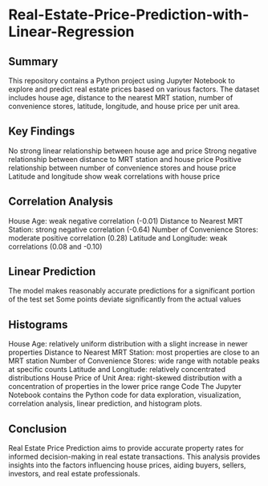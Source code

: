# Real-Estate-Price-Prediction-with-Linear-Regression

## Summary

This repository contains a Python project using Jupyter Notebook to explore and predict real estate prices based on various factors. 
The dataset includes house age, distance to the nearest MRT station, number of convenience stores, latitude, longitude, and house price per unit area.

## Key Findings

No strong linear relationship between house age and price
Strong negative relationship between distance to MRT station and house price
Positive relationship between number of convenience stores and house price
Latitude and longitude show weak correlations with house price

## Correlation Analysis

House Age: weak negative correlation (-0.01)
Distance to Nearest MRT Station: strong negative correlation (-0.64)
Number of Convenience Stores: moderate positive correlation (0.28)
Latitude and Longitude: weak correlations (0.08 and -0.10)

## Linear Prediction

The model makes reasonably accurate predictions for a significant portion of the test set
Some points deviate significantly from the actual values

## Histograms

House Age: relatively uniform distribution with a slight increase in newer properties
Distance to Nearest MRT Station: most properties are close to an MRT station
Number of Convenience Stores: wide range with notable peaks at specific counts
Latitude and Longitude: relatively concentrated distributions
House Price of Unit Area: right-skewed distribution with a concentration of properties in the lower price range
Code
The Jupyter Notebook contains the Python code for data exploration, visualization, correlation analysis, linear prediction, and histogram plots.

## Conclusion

Real Estate Price Prediction aims to provide accurate property rates for informed decision-making in real estate transactions.
This analysis provides insights into the factors influencing house prices, aiding buyers, sellers, investors, and real estate professionals.



